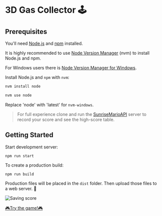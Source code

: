 # 3D Gas Collector 🕹️

## Prerequisites

You'll need [Node.js](https://nodejs.org/en/) and [npm](https://www.npmjs.com/) installed.

It is highly recommended to use [Node Version Manager](https://github.com/nvm-sh/nvm) (nvm) to install Node.js and npm.

For Windows users there is [Node Version Manager for Windows](https://github.com/coreybutler/nvm-windows).

Install Node.js and `npm` with `nvm`:

```bash
nvm install node

nvm use node
```

Replace 'node' with 'latest' for `nvm-windows`.

> For full experience clone and run the [SunriseMarioAPI](https://github.com/Ang31o/SunriseMarioAPI) server to record your score and see the high-score table.

## Getting Started

Start development server:

```
npm run start
```

To create a production build:

```
npm run build
```

Production files will be placed in the `dist` folder. Then upload those files to a web server. 🎉

![Saving score](assets/showcase/gameplay.gif)

[🎮Try the game!🎮](https://techandeez.com/3dgascollector/)

